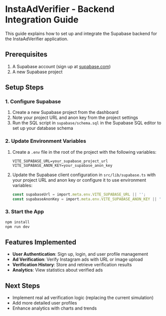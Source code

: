 
# InstaAdVerifier - Backend Integration Guide

This guide explains how to set up and integrate the Supabase backend for the InstaAdVerifier application.

## Prerequisites

1. A Supabase account (sign up at [supabase.com](https://supabase.com))
2. A new Supabase project

## Setup Steps

### 1. Configure Supabase

1. Create a new Supabase project from the dashboard
2. Note your project URL and anon key from the project settings
3. Run the SQL script in `supabase/schema.sql` in the Supabase SQL editor to set up your database schema

### 2. Update Environment Variables

1. Create a `.env` file in the root of the project with the following variables:
   ```
   VITE_SUPABASE_URL=your_supabase_project_url
   VITE_SUPABASE_ANON_KEY=your_supabase_anon_key
   ```

2. Update the Supabase client configuration in `src/lib/supabase.ts` with your project URL and anon key or configure it to use environment variables:
   ```typescript
   const supabaseUrl = import.meta.env.VITE_SUPABASE_URL || '';
   const supabaseAnonKey = import.meta.env.VITE_SUPABASE_ANON_KEY || '';
   ```

### 3. Start the App

```bash
npm install
npm run dev
```

## Features Implemented

- **User Authentication**: Sign up, login, and user profile management
- **Ad Verification**: Verify Instagram ads with URL or image upload
- **Verification History**: Store and retrieve verification results
- **Analytics**: View statistics about verified ads

## Next Steps

- Implement real ad verification logic (replacing the current simulation)
- Add more detailed user profiles
- Enhance analytics with charts and trends
